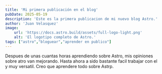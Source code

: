 ```yaml
---
title: 'Mi primera publicación en el blog'
pubDate: 2025-05-19
description: 'Este es la primera publicacion de mi nuevo blog Astro.'
author: 'Juan Velasquez'
image: 
    url: 'https://docs.astro.build/assets/full-logo-light.png'
    alt: 'El logotipo completo de Astro.'
tags: ["astro","bloguear","aprender en publico"]
---
```

Despues de unas cuantas horas aprendiendo sobre Astro, mis opiniones sobre atro van mejorando. 
Hasta ahora a sido bastante facil trabajar con el y muy versatil.
Creo que aprendere todo sobre Astrp. 
